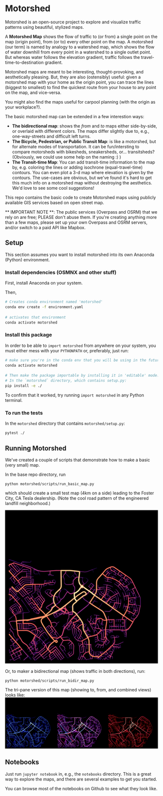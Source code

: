 # Motorshed

Motorshed is an open-source project to explore and visualize traffic patterns using beautiful, stylized maps.

A **Motorshed Map** shows the flow of traffic to (or from) a single point on the map (origin point), 
from (or to) every other point on the map. A motorshed (our term) is named by analogy to a watershed map, 
which shows the flow of water downhill from every point in a watershed to a single outlet point. But 
whereas water follows the elevation gradient, traffic follows the travel-time-to-destination gradient.

Motorshed maps are meant to be interesting, thought-provoking, and aesthetically pleasing. But,
they are also (ostensibly) useful: given a motorshed map with your home as the origin point, you
can trace the lines (biggest to smallest) to find the quickest route from your house to any point
on the map, and vice-versa.

You might also find the maps useful for carpool planning (with the origin as your workplace?).

The basic motorshed map can be extended in a few interestion ways:

* **The bidirectional map**: shows the *from* and *to* maps either side-by-side, or overlaid with
  different colors. The maps differ slightly due to, e.g., one-way-streets and difficult left turns.
* **The Bicycle, Pedestrian, or Public Transit Map**: is like a motorshed, but for alternate
  modes of transportation. It can be fun/intersting to compare motorsheds with bikesheds, sneakersheds,
  or... transitsheds? (Obviously, we could use some help on the naming :) )
* **The Transit-time Map**: You can add transit-time information to the map by, e.g. coloring the lines
  or adding isochrone (equal-travel-time) contours. You can even plot a 3-d map where elevation is given
  by the contours. The use-cases are obvious, but we've found it's hard to get this much info on a 
  motorshed map without destroying the aesthetics. We'd love to see some cool suggestions!

This repo contains the basic code to create Motorshed maps using publicly available GIS services based
on open street map.

** IMPORTANT NOTE **: The public services (Overpass and OSRM) that we rely on are free; PLEASE don't 
abuse them. If you're creating anything more than a few maps, please set up your own Overpass and
OSRM servers, and/or switch to a paid API like Mapbox.

## Setup
This section assumes you want to install motorshed into its own Anaconda (Python) environment.

### Install dependencies (OSMNX and other stuff)
First, install Anaconda on your system.

Then,
 
```sh
# Creates conda environment named 'motorshed'
conda env create -f environment.yaml

# activates that environment
conda activate motorshed

```

### Install this package
In order to be able to `import motorshed` from anywhere on your system, you must either
mess with your `PYTHONPATH` or, preferably, just run:
```sh
# make sure you're in the conda env that you will be using in the future
conda activate motorshed

# Then make the package importable by installing it in 'editable' mode:
# In the `motorshed` directory, which contains setup.py:
pip install -e ./
```
To confirm that it worked, try running `import motorshed` in any Python terminal.

### To run the tests
In the `motorshed` directory that contains `motorshed/setup.py`:

```sh
pytest ./
```

## Running Motorshed

We've created a couple of scripts that demonstrate how to make a basic (very small) map.

In the base repo directory, run 

```
python motorshed/scripts/run_basic_map.py
```

which should create a small test map (4km on a side) leading to the Foster City, CA Tesla
dealership. (Note the cool road pattern of the engineered landfill neighborhood.)

![Basic map](images/391%20Foster%20City%20Blvd%20Foster%20City%20CA%2094404.3000.basic_example.png)

Or, to maker a bidirectional map (shows traffic in both directions), run:

```
python motorshed/scripts/run_bidir_map.py
```

The tri-pane version of this map (showing to, from, and combined views) looks like:
![Bidirectional map](images/391%20Foster%20City%20Blvd%20Foster%20City%20CA%2094404.3000.bi_dir_tri_pane.png)


## Notebooks

Just run `jupyter notebook` in, e.g., the `notebooks` directory. This is a great
way to explore the maps, and there are several examples to get you started.

You can browse most of the notebooks on Github to see what they look like.

